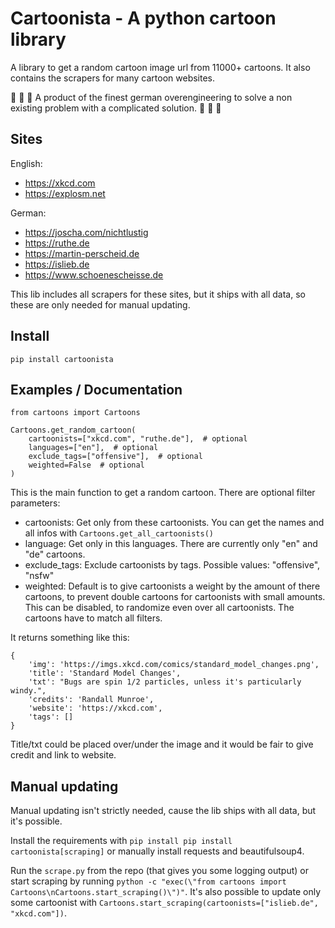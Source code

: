 # Cartoonista - A python cartoon library

A library to get a random cartoon image url from 11000+ cartoons. 
It also contains the scrapers for many cartoon websites.

:tada: :tada: :tada: A product of the finest german overengineering to solve a non existing problem with a complicated solution. :tada: :tada: :tada: 

## Sites

English:
* https://xkcd.com
* https://explosm.net

German:
* https://joscha.com/nichtlustig
* https://ruthe.de
* https://martin-perscheid.de
* https://islieb.de
* https://www.schoenescheisse.de

This lib includes all scrapers for these sites, but it ships with all data, so these are only needed for manual updating.

## Install

```pip install cartoonista```

## Examples / Documentation

    from cartoons import Cartoons

    Cartoons.get_random_cartoon(
        cartoonists=["xkcd.com", "ruthe.de"],  # optional
        languages=["en"],  # optional
        exclude_tags=["offensive"],  # optional
        weighted=False  # optional
    )

This is the main function to get a random cartoon. There are optional filter parameters:
* cartoonists: Get only from these cartoonists. You can get the names and all infos with ```Cartoons.get_all_cartoonists()```
* language: Get only in this languages. There are currently only "en" and "de" cartoons.
* exclude_tags: Exclude cartoonists by tags. Possible values: "offensive", "nsfw"
* weighted: Default is to give cartoonists a weight by the amount of there cartoons, to prevent double cartoons for cartoonists with small amounts. This can be disabled, to randomize even over all cartoonists. 
The cartoons have to match all filters.

It returns something like this:

    {
        'img': 'https://imgs.xkcd.com/comics/standard_model_changes.png', 
        'title': 'Standard Model Changes', 
        'txt': "Bugs are spin 1/2 particles, unless it's particularly windy.", 
        'credits': 'Randall Munroe', 
        'website': 'https://xkcd.com',
        'tags': []
    }

Title/txt could be placed over/under the image and it would be fair to give credit and link to website.

## Manual updating

Manual updating isn't strictly needed, cause the lib ships with all data, but it's possible.

Install the requirements with ```pip install pip install cartoonista[scraping]``` or manually install requests and beautifulsoup4.

Run the ```scrape.py``` from the repo (that gives you some logging output) or start scraping by running ```python -c "exec(\"from cartoons import Cartoons\nCartoons.start_scraping()\")"```. It's also possible to update only some cartoonist with ```Cartoons.start_scraping(cartoonists=["islieb.de", "xkcd.com"])```.